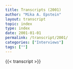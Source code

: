 ```yaml
---
title: Transcripts (2001)
author: "Mika A. Epstein"
layout: transcript
topic: index
type: index
date: 2001-01-01
permalink: /transcript/2001/
categories: ["Interviews"]
tags: [""]
---
```


{{< transcript >}}